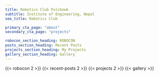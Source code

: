 ```yaml
---
title: Robotics Club Pulchowk
subtitle: Institute of Engineering, Nepal
seo_title: Robotics Club

primary_cta_page: "about"
secondary_cta_page: "projects"

robocon_section_heading: ROBOCON
posts_section_heading: Recent Posts
projects_section_heading: My Projects
gallery_section_heading: Gallery
---
```


{{< robocon 2 >}}
{{< recent-posts 2 >}}
{{< projects 2 >}}
{{< gallery >}}